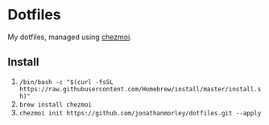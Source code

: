 # Dotfiles

My dotfiles, managed using [chezmoi](https://www.chezmoi.io/).

## Install


1. `/bin/bash -c "$(curl -fsSL https://raw.githubusercontent.com/Homebrew/install/master/install.sh)"`
1. `brew install chezmoi`
1. `chezmoi init https://github.com/jonathanmorley/dotfiles.git --apply`


